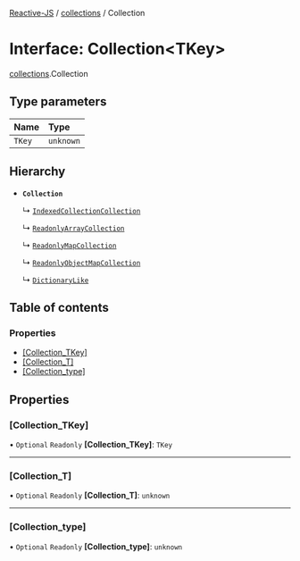 [Reactive-JS](../README.md) / [collections](../modules/collections.md) / Collection

# Interface: Collection<TKey\>

[collections](../modules/collections.md).Collection

## Type parameters

| Name | Type |
| :------ | :------ |
| `TKey` | `unknown` |

## Hierarchy

- **`Collection`**

  ↳ [`IndexedCollectionCollection`](collections_Indexed.IndexedCollectionCollection.md)

  ↳ [`ReadonlyArrayCollection`](collections_ReadonlyArray.ReadonlyArrayCollection.md)

  ↳ [`ReadonlyMapCollection`](collections_ReadonlyMap.ReadonlyMapCollection.md)

  ↳ [`ReadonlyObjectMapCollection`](collections_ReadonlyObjectMap.ReadonlyObjectMapCollection.md)

  ↳ [`DictionaryLike`](collections.DictionaryLike.md)

## Table of contents

### Properties

- [[Collection\_TKey]](collections.Collection.md#[collection_tkey])
- [[Collection\_T]](collections.Collection.md#[collection_t])
- [[Collection\_type]](collections.Collection.md#[collection_type])

## Properties

### [Collection\_TKey]

• `Optional` `Readonly` **[Collection\_TKey]**: `TKey`

___

### [Collection\_T]

• `Optional` `Readonly` **[Collection\_T]**: `unknown`

___

### [Collection\_type]

• `Optional` `Readonly` **[Collection\_type]**: `unknown`
